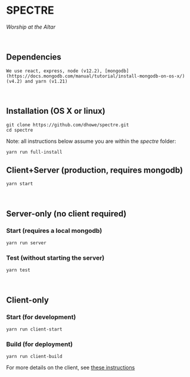 # SPECTRE
_Worship at the Altar_

<br/>

## Dependencies
```
We use react, express, node (v12.2), [mongodb](https://docs.mongodb.com/manual/tutorial/install-mongodb-on-os-x/) (v4.2) and yarn (v1.21)
```

<br/>

## Installation (OS X or linux)
```
git clone https://github.com/dhowe/spectre.git 
cd spectre
```

Note: all instructions below assume you are within the _spectre_ folder:

```
yarn run full-install
```


## Client+Server (production, requires mongodb)

```
yarn start
```

<br/>

## Server-only (no client required)

### Start (requires a local mongodb)

```
yarn run server
```


### Test (without starting the server)

```
yarn test
```

<br/>

## Client-only

### Start (for development)

```
yarn run client-start
```

### Build (for deployment)

```
yarn run client-build
```

For more details on the client, see [these instructions](client/README.md)
<br>
